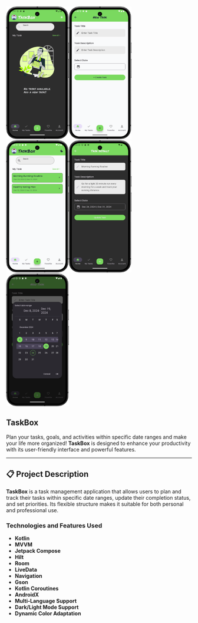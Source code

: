 <img src="images/1.png" alt="1" width="170"/><img src="images/3.png" alt="3" width="170"/><img src="images/5.png" alt="5" width="170"/><img src="images/7.png" alt="7" width="170"/><img src="images/8.png" alt="8" width="170"/>
                           
## **TaskBox**  
Plan your tasks, goals, and activities within specific date ranges and make your life more organized! **TaskBox** is designed to enhance your productivity with its user-friendly interface and powerful features.  

---

## 📋 **Project Description**  
**TaskBox** is a task management application that allows users to plan and track their tasks within specific date ranges, update their completion status, and set priorities. Its flexible structure makes it suitable for both personal and professional use.  

### **Technologies and Features Used**  
- **Kotlin**  
- **MVVM**  
- **Jetpack Compose**  
- **Hilt**  
- **Room**  
- **LiveData**  
- **Navigation**  
- **Gson**  
- **Kotlin Coroutines**  
- **AndroidX**  
- **Multi-Language Support**  
- **Dark/Light Mode Support**  
- **Dynamic Color Adaptation**
